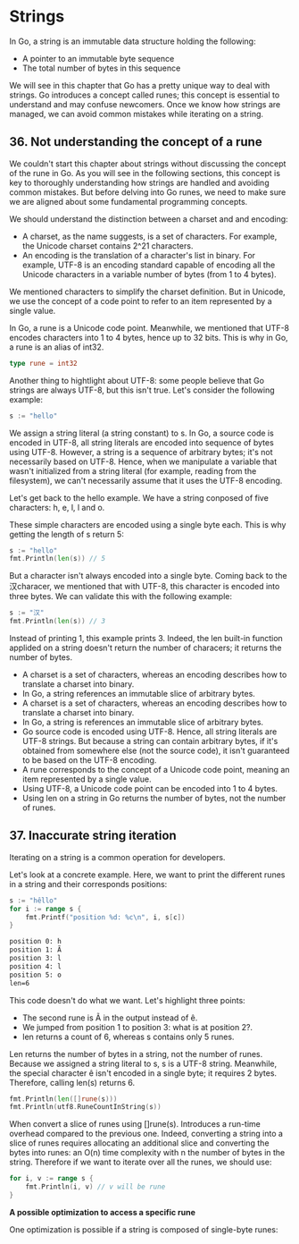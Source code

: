 # Strings

In Go, a string is an immutable data structure holding the following:

- A pointer to an immutable byte sequence
- The total number of bytes in this sequence

We will see in this chapter that Go has a pretty unique way to deal with strings. Go introduces a concept called runes; this concept is essential to understand and may confuse newcomers. Once we know how strings are managed, we can avoid common mistakes while iterating on a string.

## 36. Not understanding the concept of a rune

We couldn't start this chapter about strings without discussing the concept of the rune in Go. As you will see in the following sections, this concept is key to thoroughly understanding how strings are handled and avoiding common mistakes. But before delving into Go runes, we need to make sure we are aligned about some fundamental programming concepts.

We should understand the distinction between a charset and and encoding:

- A charset, as the name suggests, is a set of characters. For example, the Unicode charset contains 2^21 characters.
- An encoding is the translation of a character's list in binary. For example, UTF-8 is an encoding standard capable of encoding all the Unicode characters in a variable number of bytes (from 1 to 4 bytes).

We mentioned characters to simplify the charset definition. But in Unicode, we use the concept of a code point to refer to an item represented by a single value.

In Go, a rune is a Unicode code point. Meanwhile, we mentioned that UTF-8 encodes characters into 1 to 4 bytes, hence up to 32 bits. This is why in Go, a rune is an alias of int32.

```go
type rune = int32
```

Another thing to hightlight about UTF-8: some people believe that Go strings are always UTF-8, but this isn't true. Let's consider the following example:

```go
s := "hello"
```

We assign a string literal (a string constant) to s. In Go, a source code is encoded in UTF-8, all string literals are encoded into sequence of bytes using UTF-8. However, a string is a sequence of arbitrary bytes; it's not necessarily based on UTF-8. Hence, when we manipulate a variable that wasn't initialized from a string literal (for example, reading from the filesystem), we can't necessarily assume that it uses the UTF-8 encoding. 

Let's get back to the hello example. We have a string conposed of five characters: h, e, l, l and o.

These simple characters are encoded using a single byte each. This is why getting the length of s return 5:

```go
s := "hello"
fmt.Println(len(s)) // 5
```

But a character isn't always encoded into a single byte. Coming back to the 汉characer, we mentioned that with UTF-8, this character is encoded into three bytes. We can validate this with the following example:

```go
s := "汉"
fmt.Println(len(s)) // 3
```

Instead of printing 1, this example prints 3. Indeed, the len built-in function applided on a string doesn't return the number of characers; it returns the number of bytes.

- A charset is a set of characters, whereas an encoding describes how to translate a charset into binary.
- In Go, a string references an immutable slice of arbitrary bytes.
- A charset is a set of characters, whereas an encoding describes how to translate a charset into binary.
- In Go, a string is references an immutable slice of arbitrary bytes.
- Go source code is encoded using UTF-8. Hence, all string literals are UTF-8 strings. But because a string can contain arbitrary bytes, if it's obtained from somewhere else (not the source code), it isn't guaranteed to be based on the UTF-8 encoding.
- A rune corresponds to the concept of a Unicode code point, meaning an item represented by a single value.
- Using UTF-8, a Unicode code point can be encoded into 1 to 4 bytes.
- Using len on a string in Go returns the number of bytes, not the number of runes.

## 37. Inaccurate string iteration

Iterating on a string is a common operation for developers.

Let's look at a concrete example. Here, we want to print the different runes in a string and their corresponds positions:

```go
s := "hêllo"
for i := range s {
    fmt.Printf("position %d: %c\n", i, s[c])
}
```

```txt
position 0: h
position 1: Ã
position 3: l
position 4: l
position 5: o
len=6
```

This code doesn't do what we want. Let's highlight three points:

- The second rune is Ã in the output instead of ê.
- We jumped from position 1 to position 3: what is at position 2?.
- len returns a count of 6, whereas s contains only 5 runes.

Len returns the number of bytes in a string, not the number of runes. Because we assigned a string literal to s, s is a UTF-8 string. Meanwhile, the special character ê isn't encoded in a single byte; it requires 2 bytes. Therefore, calling len(s) returns 6.

```go
fmt.Println(len([]rune(s)))
fmt.Println(utf8.RuneCountInString(s))
```

When convert a slice of runes using []rune(s). Introduces a run-time overhead compared to the previous one. Indeed, converting a string into a slice of runes requires allocating an additional slice and converting the bytes into runes: an O(n) time complexity with n the number of bytes in the string. Therefore if we want to iterate over all the runes, we should use: 

```go
for i, v := range s {
    fmt.Println(i, v) // v will be rune
}
```

**A possible optimization to access a specific rune**

One optimization is possible if a string is composed of single-byte runes:

